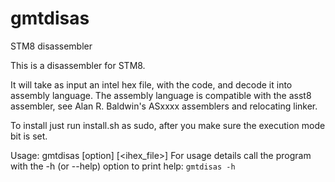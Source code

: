 # gmtdisas
STM8 disassembler

This is a disassembler for STM8.

It will take as input an intel hex file, with the code, and decode it into assembly language.
The assembly language is compatible with the asst8 assembler, see Alan R. Baldwin's ASxxxx assemblers and relocating linker.

To install just run install.sh as sudo, after you make sure the execution mode bit is set.

Usage: gmtdisas [option] [<ihex_file>]
For usage details call the program with the -h (or --help) option to print help:
  `gmtdisas -h`
